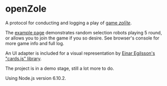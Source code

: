 # openZole

A protocol for conducting and logging a play of [game _zolīte_](https://en.wikipedia.org/wiki/Zole).

The [example page](https://janise.github.io/openZole/example.html) demonstrates random selection robots playing 5 round, or allows you to join the game if you so desire. See browser's console for more game info and full log.

An UI adapter is included for a visual representation by [Einar Egilsson's "cards.js" library](https://github.com/einaregilsson/cards.js).</p>

The project is in a demo stage, still a lot more to do.

Using Node.js version 6.10.2.